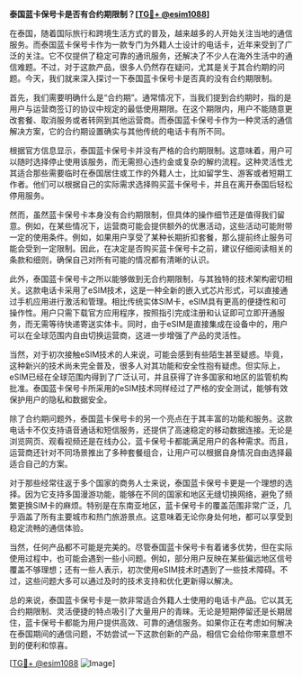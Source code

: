 **泰国蓝卡保号卡是否有合约期限制？[[TG💪+ @esim1088](https://t.me/s/esim1088)]**

在泰国，随着国际旅行和跨境生活方式的普及，越来越多的人开始关注当地的通信服务。而泰国蓝卡保号卡作为一款专门为外籍人士设计的电话卡，近年来受到了广泛的关注。它不仅提供了稳定可靠的通讯服务，还解决了不少人在海外生活中的通信难题。不过，对于这款产品，很多人仍然存在疑问，尤其是关于其合约期的问题。今天，我们就来深入探讨一下泰国蓝卡保号卡是否真的没有合约期限制。

首先，我们需要明确什么是“合约期”。通常情况下，当我们提到合约期时，指的是用户与运营商签订的协议中规定的最低使用期限。在这个期限内，用户不能随意更改套餐、取消服务或者转网到其他运营商。而泰国蓝卡保号卡作为一种灵活的通信解决方案，它的合约期设置确实与其他传统的电话卡有所不同。

根据官方信息显示，泰国蓝卡保号卡并没有严格的合约期限制。这意味着，用户可以随时选择停止使用该服务，而无需担心违约金或复杂的解约流程。这种灵活性尤其适合那些需要临时在泰国居住或工作的外籍人士，比如留学生、游客或者短期工作者。他们可以根据自己的实际需求选择购买蓝卡保号卡，并且在离开泰国后轻松停用服务。

然而，虽然蓝卡保号卡本身没有合约期限制，但具体的操作细节还是值得我们留意。例如，在某些情况下，运营商可能会提供额外的优惠活动，这些活动可能附带一定的使用条件。例如，如果用户享受了某种长期折扣套餐，那么提前终止服务可能会受到一定限制。因此，在决定是否购买蓝卡保号卡之前，建议仔细阅读相关的条款和细则，确保自己对所有可能的情况都有清晰的认识。

此外，泰国蓝卡保号卡之所以能够做到无合约期限制，与其独特的技术架构密切相关。这款电话卡采用了eSIM技术，这是一种全新的嵌入式芯片形式，可以直接通过手机应用进行激活和管理。相比传统实体SIM卡，eSIM具有更高的便捷性和可操作性。用户只需下载官方应用程序，按照指引完成注册和认证即可立即开通服务，而无需等待快递寄送实体卡。同时，由于eSIM是直接集成在设备中的，用户可以在全球范围内自由切换运营商，这进一步增强了产品的灵活性。

当然，对于初次接触eSIM技术的人来说，可能会感到有些陌生甚至疑惑。毕竟，这种新兴的技术尚未完全普及，很多人对其功能和安全性抱有疑虑。但实际上，eSIM已经在全球范围内得到了广泛认可，并且获得了许多国家和地区的监管机构批准。泰国蓝卡保号卡所采用的eSIM技术同样经过了严格的安全测试，能够有效保护用户的隐私和数据安全。

除了合约期问题外，泰国蓝卡保号卡的另一个亮点在于其丰富的功能和服务。这款电话卡不仅支持语音通话和短信服务，还提供了高速稳定的移动数据连接。无论是浏览网页、观看视频还是在线办公，蓝卡保号卡都能满足用户的各种需求。而且，运营商还针对不同场景推出了多种套餐组合，让用户可以根据自身情况自由选择最适合自己的方案。

对于那些经常往返于多个国家的商务人士来说，泰国蓝卡保号卡更是一个理想的选择。因为它支持多国漫游功能，能够在不同的国家和地区无缝切换网络，避免了频繁更换SIM卡的麻烦。特别是在东南亚地区，蓝卡保号卡的覆盖范围非常广泛，几乎涵盖了所有主要城市和热门旅游景点。这意味着无论你身处何地，都可以享受到稳定流畅的通信体验。

当然，任何产品都不可能是完美的。尽管泰国蓝卡保号卡有着诸多优势，但在实际使用过程中，也可能会遇到一些小问题。例如，部分用户反映在某些偏远地区信号覆盖不够理想；还有一些人表示，初次使用eSIM技术时遇到了一些技术障碍。不过，这些问题大多可以通过及时的技术支持和优化更新得以解决。

总的来说，泰国蓝卡保号卡是一款非常适合外籍人士使用的电话卡产品。它以其无合约期限制、灵活便捷的特点吸引了大量用户的青睐。无论是短期停留还是长期居住，蓝卡保号卡都能为用户提供高效、可靠的通信服务。如果你正在考虑如何解决在泰国期间的通信问题，不妨尝试一下这款创新的产品，相信它会给你带来意想不到的便利和惊喜。

[[TG💪+ @esim1088](https://t.me/s/esim1088) ![Image](https://i.postimg.cc/4NQfJmqS/Snipaste-2025-05-13-00-14-12.png)]